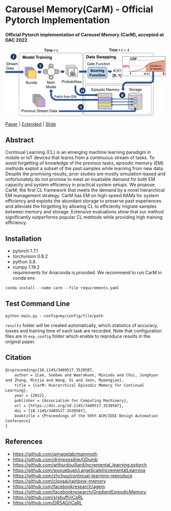 Carousel Memory(CarM) - Official Pytorch Implementation
============

#### **Official Pytorch implementation of Carousel Memory (CarM)**, accepted at **DAC 2022**


<img src="./figs/workflow_figure.png" alt="drawing" width="900"/>

[Paper](https://dl.acm.org/doi/10.1145/3489517.3530587) | [Extended](https://arxiv.org/abs/2110.07276) | [Slide]()




Abstract
-------------
Continual Learning (CL) is an emerging machine learning paradigm in mobile or IoT devices that learns from a continuous stream of tasks. To avoid forgetting of knowledge of the previous tasks, episodic memory (EM) methods exploit a subset of the past samples while learning from new data. Despite the promising results, prior studies are mostly simulation-based and unfortunately do not promise to meet an insatiable demand for both EM capacity and system efficiency in practical system setups. We propose CarM, the first CL framework that meets the demand by a novel hierarchical EM management strategy. CarM has EM on high-speed RAMs for system efficiency and exploits the abundant storage to preserve past experiences and alleviate the forgetting by allowing CL to efficiently migrate samples between memory and storage. Extensive evaluations show that our method significantly outperforms popular CL methods while providing high training efficiency.   


Installation
-------------
- pytorch 1.7.1
- torchvision 0.8.2
- python 3.8.
- numpy 1.19.2   
requirements for Anaconda is provided. We recommend to run CarM in conda env.
```
conda install --name carm --file requirements.yaml
```   


Test Command Line
-------------
```
python main.py --config=my/config/file/path
```
```results``` folder will be created automatically, which statistics of accuracy, losses and training time of each task are recorded.
Note that configuration files are in ```exp_config``` folder which enable to reproduce results in the original paper.   


Citation
-------------
```
@inproceedings{10.1145/3489517.3530587,
    author = {Lee, Soobee and Weerakoon, Minindu and Choi, Jonghyun and Zhang, Minjia and Wang, Di and Jeon, Myeongjae},
    title = {CarM: Hierarchical Episodic Memory for Continual Learning},
    year = {2022},
    publisher = {Association for Computing Machinery},
    url = {https://doi.org/10.1145/3489517.3530587},
    doi = {10.1145/3489517.3530587},
    booktitle = {Proceedings of the 59th ACM/IEEE Design Automation Conference}
}
```   


References
-------------
- https://github.com/aimagelab/mammoth
- https://github.com/drimpossible/GDumb
- https://github.com/arthurdouillard/incremental_learning.pytorch
- https://github.com/wuyuebupt/LargeScaleIncrementalLearning
- https://github.com/zhchuu/continual-learning-reproduce
- https://github.com/clovaai/rainbow-memory
- https://github.com/facebookresearch/agem
- https://github.com/facebookresearch/GradientEpisodicMemory
- https://github.com/srebuffi/iCaRL
- https://github.com/DRSAD/iCaRL
